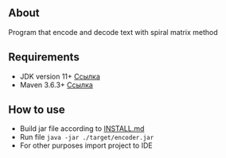 ## About
Program that encode and decode text with spiral matrix method

## Requirements
- JDK version 11+ [Ссылка](https://www.oracle.com/java/technologies/javase-jdk11-downloads.html)
- Maven 3.6.3+ [Ссылка](https://maven.apache.org/download.cgi)

## How to use
- Build jar file according to [INSTALL.md](https://github.com/kondrashovaq/encoder/blob/master/INSTALL.md)
- Run file `java -jar ./target/encoder.jar`
- For other purposes import project to IDE